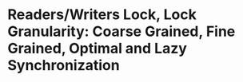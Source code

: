 # Readers/Writers Lock, Lock Granularity: Coarse Grained, Fine Grained, Optimal and Lazy Synchronization